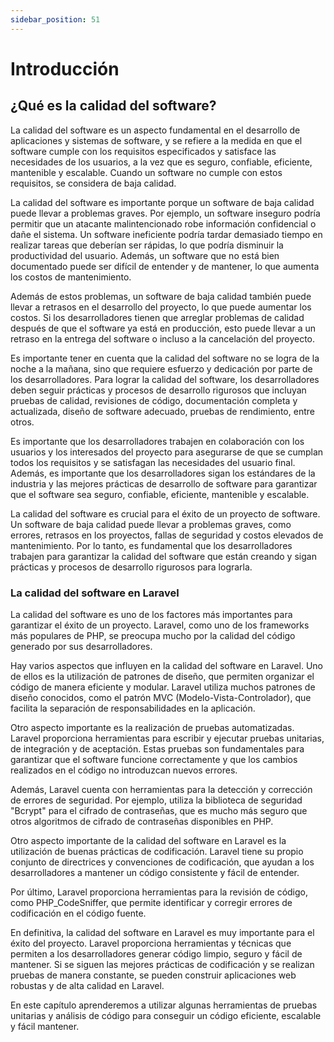 ```yaml
---
sidebar_position: 51
---
```


# Introducción

## ¿Qué es la calidad del software?

La calidad del software es un aspecto fundamental en el desarrollo de aplicaciones y sistemas de software, y se refiere a la medida en que el software cumple con los requisitos especificados y satisface las necesidades de los usuarios, a la vez que es seguro, confiable, eficiente, mantenible y escalable. Cuando un software no cumple con estos requisitos, se considera de baja calidad.

La calidad del software es importante porque un software de baja calidad puede llevar a problemas graves. Por ejemplo, un software inseguro podría permitir que un atacante malintencionado robe información confidencial o dañe el sistema. Un software ineficiente podría tardar demasiado tiempo en realizar tareas que deberían ser rápidas, lo que podría disminuir la productividad del usuario. Además, un software que no está bien documentado puede ser difícil de entender y de mantener, lo que aumenta los costos de mantenimiento.

Además de estos problemas, un software de baja calidad también puede llevar a retrasos en el desarrollo del proyecto, lo que puede aumentar los costos. Si los desarrolladores tienen que arreglar problemas de calidad después de que el software ya está en producción, esto puede llevar a un retraso en la entrega del software o incluso a la cancelación del proyecto.

Es importante tener en cuenta que la calidad del software no se logra de la noche a la mañana, sino que requiere esfuerzo y dedicación por parte de los desarrolladores. Para lograr la calidad del software, los desarrolladores deben seguir prácticas y procesos de desarrollo rigurosos que incluyan pruebas de calidad, revisiones de código, documentación completa y actualizada, diseño de software adecuado, pruebas de rendimiento, entre otros.

Es importante que los desarrolladores trabajen en colaboración con los usuarios y los interesados del proyecto para asegurarse de que se cumplan todos los requisitos y se satisfagan las necesidades del usuario final. Además, es importante que los desarrolladores sigan los estándares de la industria y las mejores prácticas de desarrollo de software para garantizar que el software sea seguro, confiable, eficiente, mantenible y escalable.

La calidad del software es crucial para el éxito de un proyecto de software. Un software de baja calidad puede llevar a problemas graves, como errores, retrasos en los proyectos, fallas de seguridad y costos elevados de mantenimiento. Por lo tanto, es fundamental que los desarrolladores trabajen para garantizar la calidad del software que están creando y sigan prácticas y procesos de desarrollo rigurosos para lograrla.

### La calidad del software en Laravel

La calidad del software es uno de los factores más importantes para garantizar el éxito de un proyecto. Laravel, como uno de los frameworks más populares de PHP, se preocupa mucho por la calidad del código generado por sus desarrolladores.

Hay varios aspectos que influyen en la calidad del software en Laravel. Uno de ellos es la utilización de patrones de diseño, que permiten organizar el código de manera eficiente y modular. Laravel utiliza muchos patrones de diseño conocidos, como el patrón MVC (Modelo-Vista-Controlador), que facilita la separación de responsabilidades en la aplicación.

Otro aspecto importante es la realización de pruebas automatizadas. Laravel proporciona herramientas para escribir y ejecutar pruebas unitarias, de integración y de aceptación. Estas pruebas son fundamentales para garantizar que el software funcione correctamente y que los cambios realizados en el código no introduzcan nuevos errores.

Además, Laravel cuenta con herramientas para la detección y corrección de errores de seguridad. Por ejemplo, utiliza la biblioteca de seguridad "Bcrypt" para el cifrado de contraseñas, que es mucho más seguro que otros algoritmos de cifrado de contraseñas disponibles en PHP.

Otro aspecto importante de la calidad del software en Laravel es la utilización de buenas prácticas de codificación. Laravel tiene su propio conjunto de directrices y convenciones de codificación, que ayudan a los desarrolladores a mantener un código consistente y fácil de entender.

Por último, Laravel proporciona herramientas para la revisión de código, como PHP_CodeSniffer, que permite identificar y corregir errores de codificación en el código fuente.

En definitiva, la calidad del software en Laravel es muy importante para el éxito del proyecto. Laravel proporciona herramientas y técnicas que permiten a los desarrolladores generar código limpio, seguro y fácil de mantener. Si se siguen las mejores prácticas de codificación y se realizan pruebas de manera constante, se pueden construir aplicaciones web robustas y de alta calidad en Laravel.

En este capítulo aprenderemos a utilizar algunas herramientas de pruebas unitarias y análisis de código para conseguir un código eficiente, escalable y fácil mantener.
